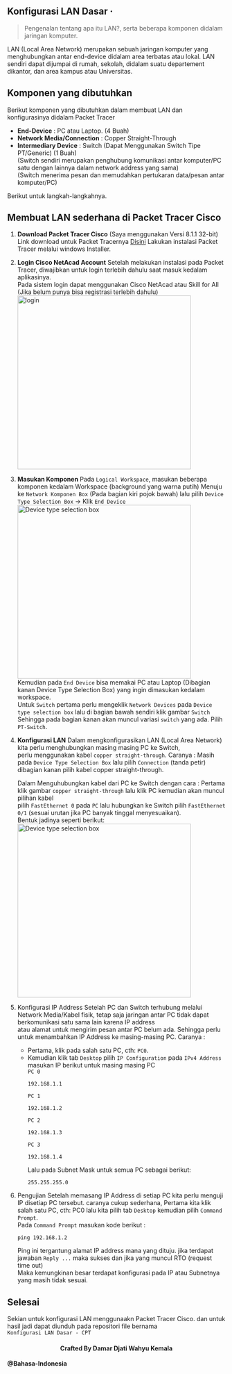 ## Konfigurasi LAN Dasar &middot; 
> Pengenalan tentang apa itu LAN?, serta beberapa komponen didalam jaringan komputer.

LAN (Local Area Network) merupakan sebuah jaringan komputer yang menghubungkan antar end-device didalam area terbatas atau lokal.
LAN sendiri dapat dijumpai di rumah, sekolah, didalam suatu departement dikantor, dan area kampus atau Universitas.

## Komponen yang dibutuhkan

Berikut komponen yang dibutuhkan dalam membuat LAN dan konfigurasinya didalam Packet Tracer

- **End-Device** : PC atau Laptop. (4 Buah)
- **Network Media/Connection** : Copper Straight-Through
- **Intermediary Device** : Switch (Dapat Menggunakan Switch Tipe PT/Generic) (1 Buah) <br/>
  (Switch sendiri merupakan penghubung komunikasi antar komputer/PC satu dengan lainnya dalam network address yang sama)<br/>
  (Switch menerima pesan dan memudahkan pertukaran data/pesan antar komputer/PC)

Berikut untuk langkah-langkahnya.

## Membuat LAN sederhana di Packet Tracer Cisco

1. **Download Packet Tracer Cisco** (Saya menggunakan Versi 8.1.1  32-bit)
   Link download untuk Packet Tracernya [Disini](https://www.packettracernetwork.com/download/download-packet-tracer.html)
   Lakukan instalasi Packet Tracer melalui windows Installer.

2. **Login Cisco NetAcad Account**
   Setelah melakukan instalasi pada Packet Tracer, diwajibkan untuk login terlebih dahulu saat masuk kedalam aplikasinya.<br/>
   Pada sistem login dapat menggunakan Cisco NetAcad atau Skill for All (Jika belum punya bisa registrasi terlebih dahulu) <br/>
   <img src="https://drive.google.com/uc?export=view&id=1kBPsGgtdzBefeubn9mGOI_XrZwuXUOfY" alt="login"
      style="width: 400px; max-width: 100%; height: auto"/> <br/>
      
3. **Masukan Komponen**
   Pada `Logical Workspace`, masukan beberapa komponen kedalam Workspace (background yang warna putih)
   Menuju ke `Network Komponen Box` (Pada bagian kiri pojok bawah) lalu pilih `Device Type Selection Box` -> Klik `End Device`
   <img src="https://drive.google.com/uc?export=view&id=1BjDXOFb5IR8Jqw4Q7FP8Rx2qS16Pe-N1" alt="Device type selection box"
      style="width: 400px; max-width: 100%; height: auto"/> <br/>
   Kemudian pada `End Device` bisa memakai PC atau Laptop (Dibagian kanan Device Type Selection Box) yang ingin dimasukan kedalam workspace.<br/>
   Untuk `Switch` pertama perlu mengeklik `Network Devices` pada `Device type selection box` lalu di bagian bawah sendiri klik gambar `Switch`<br/>
   Sehingga pada bagian kanan akan muncul variasi `switch` yang ada. Pilih `PT-Switch`.

4. **Konfigurasi LAN**
   Dalam mengkonfigurasikan LAN (Local Area Network) kita perlu menghubungkan masing masing PC ke Switch, <br/>
   perlu menggunakan kabel `copper straight-through`. Caranya : Masih pada `Device Type Selection Box` lalu pilih `Connection` (tanda petir)<br/>
   dibagian kanan pilih kabel copper straight-through.
   
   Dalam Menguhubungkan kabel dari PC ke Switch dengan cara : Pertama klik gambar `copper straight-through` lalu klik PC kemudian akan muncul pilihan kabel<br/>
   pilih `FastEthernet 0` pada `PC` lalu hubungkan ke Switch pilih `FastEthernet 0/1` (sesuai urutan jika PC banyak tinggal menyesuaikan).<br/>
   Bentuk jadinya seperti berikut: <br/>
   <img src="https://drive.google.com/uc?export=view&id=1fKYTYfQibBVTcbl1nYEm858HGJkLpZYS" alt="Device type selection box"
      style="width: 400px; max-width: 100%; height: auto"/> <br/>

5. Konfigurasi IP Address
   Setelah PC dan Switch terhubung melalui Network Media/Kabel fisik, tetap saja jaringan antar PC tidak dapat berkomunikasi satu sama lain karena IP address<br/>
   atau alamat untuk mengirim pesan antar PC belum ada. Sehingga perlu untuk menambahkan IP Address ke masing-masing PC.
   Caranya :
   - Pertama, klik pada salah satu PC, cth: `PC0`.
   - Kemudian klik tab `Desktop` pilih `IP Configuration` pada `IPv4 Address` masukan IP berikut untuk masing masing PC<br/>
     `PC 0` 
     ```
     192.168.1.1
     ```
     `PC 1` 
     ```
     192.168.1.2
     ```
     `PC 2` 
     ```
     192.168.1.3
     ```
     `PC 3` 
     ```
     192.168.1.4
     ```
     Lalu pada Subnet Mask untuk semua PC sebagai berikut:
     ```
     255.255.255.0
     ```
6. Pengujian
   Setelah memasang IP Address di setiap PC kita perlu menguji IP disetiap PC tersebut. 
   caranya cukup sederhana, Pertama kita klik salah satu PC, cth: PC0 lalu kita pilih tab `Desktop` kemudian pilih `Command Prompt`.<br/>
   Pada `Command Prompt` masukan kode berikut :
   ```
   ping 192.168.1.2
   ```
   Ping ini tergantung alamat IP address mana yang dituju. jika terdapat jawaban `Reply ...` maka sukses dan jika yang muncul RTO (request time out)<br/>
   Maka kemungkinan besar terdapat konfigurasi pada IP atau Subnetnya yang masih tidak sesuai.<br/>

## Selesai
   Sekian untuk konfigurasi LAN menggunaakn Packet Tracer Cisco. dan untuk hasil jadi dapat diunduh pada repositori file bernama <br/>`Konfigurasi LAN Dasar - CPT`<br/>

<h4 align="center">
  Crafted By Damar Djati Wahyu Kemala
</h4>

**@Bahasa-Indonesia**
